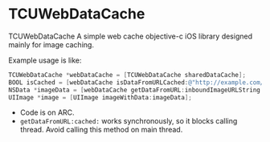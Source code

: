 TCUWebDataCache
===============

TCUWebDataCache
A simple web cache objective-c iOS library designed mainly for image caching.

Example usage is like:

```objectivec
TCUWebDataCache *webDataCache = [TCUWebDataCache sharedDataCache];
BOOL isCached = [webDataCache isDataFromURLCached:@"http://example.com/image.png"];
NSData *imageData = [webDataCache getDataFromURL:inboundImageURLString cached:YES];
UIImage *image = [UIImage imageWithData:imageData];
```

- Code is on ARC.
- `getDataFromURL:cached:` works synchronously, so it blocks calling thread. Avoid calling this method on main thread.
